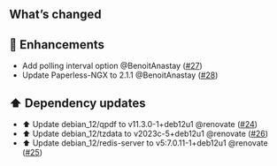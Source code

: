 ## What’s changed

## 🚀 Enhancements

- Add polling interval option @BenoitAnastay ([#27](https://github.com/BenoitAnastay/paperless-home-assistant-addon/pull/27))
- Update Paperless-NGX to 2.1.1 @BenoitAnastay ([#28](https://github.com/BenoitAnastay/paperless-home-assistant-addon/pull/28))

## ⬆️ Dependency updates

- ⬆️ Update debian_12/qpdf to v11.3.0-1+deb12u1 @renovate ([#24](https://github.com/BenoitAnastay/paperless-home-assistant-addon/pull/24))
- ⬆️ Update debian_12/tzdata to v2023c-5+deb12u1 @renovate ([#26](https://github.com/BenoitAnastay/paperless-home-assistant-addon/pull/26))
- ⬆️ Update debian_12/redis-server to v5:7.0.11-1+deb12u1 @renovate ([#25](https://github.com/BenoitAnastay/paperless-home-assistant-addon/pull/25))
